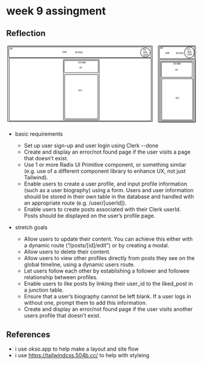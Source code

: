 # week 9 assingment

## Reflection

<img src="image-1.png" alt="phone & desktop"/>

- basic requirements

  - Set up user sign-up and user login using Clerk --done
  - Create and display an error/not found page if the user visits a page that doesn’t exist.
  - Use 1 or more Radix UI Primitive component, or something similar (e.g. use of a different component library to enhance UX, not just Tailwind).
  - Enable users to create a user profile, and input profile information (such as a user biography) using a form. Users and user information should be stored in their own table in the database and handled with an appropriate route (e.g. /user/[userId]).
  - Enable users to create posts associated with their Clerk userId. Posts should be displayed on the user’s profile page.

- stretch goals
  - Allow users to update their content. You can achieve this either with a dynamic route (“/posts/[id]/edit”) or by creating a modal.
  - Allow users to delete their content.
  - Allow users to view other profiles directly from posts they see on the global timeline, using a dynamic users route.
  - Let users follow each other by establishing a follower and followee relationship between profiles.
  - Enable users to like posts by linking their user_id to the liked_post in a junction table.
  - Ensure that a user’s biography cannot be left blank. If a user logs in without one, prompt them to add this information.
  - Create and display an error/not found page if the user visits another users profile that doesn’t exist.

## References

- i use okso.app to help make a layout and site flow
- i use https://tailwindcss.504b.cc/ to help with styleing
